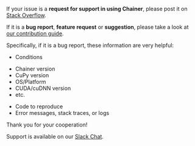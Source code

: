 If your issue is a **request for support in using Chainer**,
please post it on [Stack Overflow](https://stackoverflow.com/questions/tagged/chainer).

If it is a **bug report**, **feature request** or **suggestion**,
please take a look at [our contribution guide](https://docs.chainer.org/en/stable/contribution.html).

Specifically, if it is a bug report, these information are very helpful:

* Conditions
<!--
You can also get this information by typing the following:
```
python -c 'import chainer; chainer.print_runtime_info()'
```
-->
  - Chainer version
  - CuPy version
  - OS/Platform
  - CUDA/cuDNN version
  - etc.
* Code to reproduce
* Error messages, stack traces, or logs

Thank you for your cooperation!

Support is available on our [Slack Chat](https://bit.ly/join-chainer-slack).

